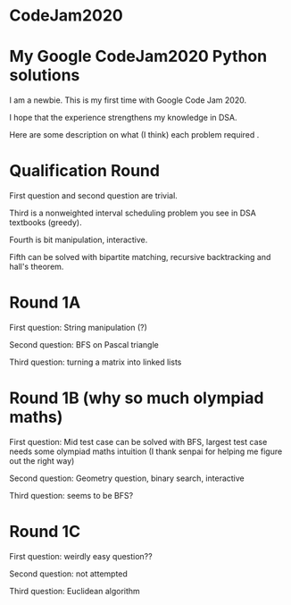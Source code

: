# CodeJam2020

# My Google CodeJam2020 Python solutions 

I am a newbie. This is my first time with Google Code Jam 2020.  

I hope that the experience strengthens my knowledge in DSA. 

Here are some description on what (I think) each problem required . 

# Qualification Round

First question and second question are trivial.

Third is a nonweighted interval scheduling problem you see in DSA textbooks (greedy).

Fourth is bit manipulation, interactive. 

Fifth can be solved with bipartite matching, recursive backtracking and hall's theorem. 

# Round 1A 

First question: String manipulation (?)

Second question: BFS on Pascal triangle

Third question: turning a matrix into linked lists


# Round 1B (why so much olympiad maths) 

First question: Mid test case can be solved with BFS, largest test case needs some olympiad maths intuition (I thank senpai for helping me figure out the right way) 

Second question: Geometry question, binary search, interactive

Third question: seems to be BFS? 

# Round 1C 


First question: weirdly easy question??

Second question: not attempted 

Third question: Euclidean algorithm


